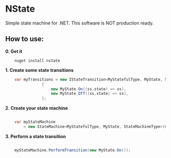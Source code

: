 NState
=====

Simple state machine for .NET. This software is NOT production ready.

How to use:
--------

**0. Get it**

```shell
	nuget install nstate
```


**1. Create some state transitions**

```C#
	var myTransitions = new IStateTransition<MyStatefulType, MyState, StateMachineType>[]
				{
					new MyState.On((ss,state) => ss),
					new MyState.Off((ss,state) => ss),
				};


```


**2. Create your state machine**

```C#

	var myStateMachine 
		= new StateMachine<MyStatefulType, MyState, StateMachineType>(myTransitions, initialState:new SavedSearchState.Collapsed());


```

**3. Perform a state transition**

```C#

	myStateMachine.PerformTransition(new MyState.On());


```